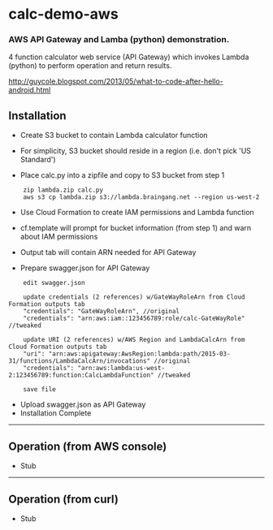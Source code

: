 # calc-demo-aws
### AWS API Gateway and Lamba (python) demonstration.


4 function calculator web service (API Gateway) which invokes Lambda (python) to perform operation and return results.

http://guycole.blogspot.com/2013/05/what-to-code-after-hello-android.html

## Installation


*  Create S3 bucket to contain Lambda calculator function
  * For simplicity, S3 bucket should reside in a region (i.e. don't pick 'US Standard') 

*  Place calc.py into a zipfile and copy to S3 bucket from step 1
```
    zip lambda.zip calc.py
    aws s3 cp lambda.zip s3://lambda.braingang.net --region us-west-2
```

*  Use Cloud Formation to create IAM permissions and Lambda function
  * cf.template will prompt for bucket information (from step 1) and warn about IAM permissions
  * Output tab will contain ARN needed for API Gateway

*  Prepare swagger.json for API Gateway
```
    edit swagger.json

    update credentials (2 references) w/GateWayRoleArn from Cloud Formation outputs tab
    "credentials": "GateWayRoleArn", //original
    "credentials": "arn:aws:iam::123456789:role/calc-GateWayRole" //tweaked

    update URI (2 references) w/AWS Region and LambdaCalcArn from Cloud Formation outputs tab
    "uri": "arn:aws:apigateway:AwsRegion:lambda:path/2015-03-31/functions/LambdaCalcArn/invocations" //original
    "credentials": "arn:aws:lambda:us-west-2:123456789:function:CalcLambdaFunction" //tweaked

    save file
```
*  Upload swagger.json as API Gateway
*  Installation Complete

---

## Operation (from AWS console)
*  Stub

---

## Operation (from curl)
*  Stub
